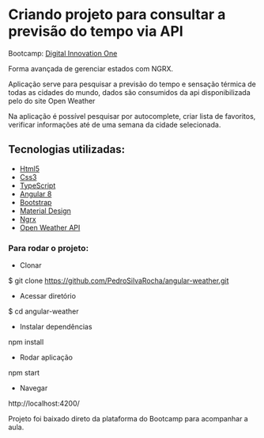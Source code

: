 # Criando projeto para consultar a previsão do tempo via API

Bootcamp: [Digital Innovation One](https://web.digitalinnovation.one/)

Forma avançada de gerenciar estados com NGRX.

Aplicação serve para pesquisar a previsão do tempo e sensação térmica de todas as cidades do mundo, dados são consumidos da api disponibilizada pelo do site Open Weather

Na aplicação é possível pesquisar por autocomplete, criar lista de favoritos, verificar informações até de uma semana da cidade selecionada.

## Tecnologias utilizadas:

- [Html5](https://developer.mozilla.org/pt-BR/docs/Web/HTML/HTML5)
- [Css3](https://www.w3schools.com/css/)
- [TypeScript](https://www.typescriptlang.org/)
- [Angular 8](https://angular.io/docs)
- [Bootstrap](https://getbootstrap.com/docs/5.0/getting-started/introduction/)
- [Material Design](https://material.io/components)
- [Ngrx](https://ngrx.io/docs)
- [Open Weather API](https://openweathermap.org/api)

### Para rodar o projeto:

- Clonar

$ git clone https://github.com/PedroSilvaRocha/angular-weather.git

- Acessar diretório

$ cd angular-weather

- Instalar dependências 

npm install

- Rodar aplicação 

npm start

- Navegar

http://localhost:4200/

Projeto foi baixado direto da plataforma do Bootcamp para acompanhar a aula.
